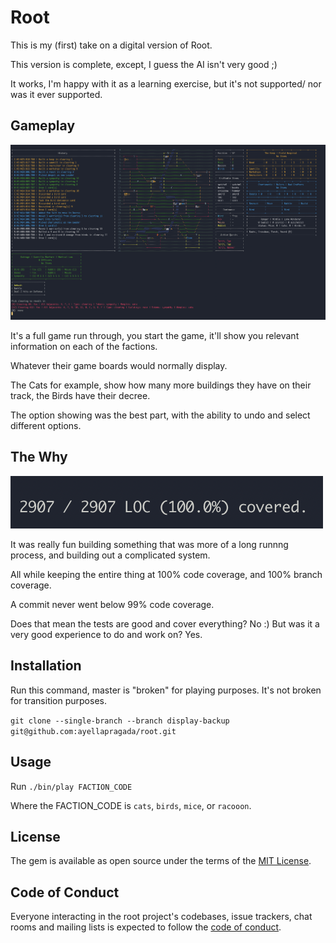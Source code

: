 # Root

This is my (first) take on a digital version of Root.

This version is complete, except, I guess the AI isn't very good ;)

It works, I'm happy with it as a learning exercise, but it's not supported/ nor was it ever supported.

## Gameplay

![Full Game Screen](./screenshots/full.png)

It's a full game run through, you start the game, it'll show you relevant information on each of the factions.

Whatever their game boards would normally display.

The Cats for example, show how many more buildings they have on their track, the Birds have their decree.

The option showing was the best part, with the ability to undo and select different options.

## The Why

![Look at that much code coverage](./screenshots/test_cov.png)

It was really fun building something that was more of a long runnng process, and building out a complicated system.

All while keeping the entire thing at 100% code coverage, and 100% branch coverage.

A commit never went below 99% code coverage.

Does that mean the tests are good and cover everything? No :) But was it a very good experience to do and work on? Yes.

## Installation

Run this command, master is "broken" for playing purposes. It's not broken for transition purposes.

`git clone --single-branch --branch display-backup git@github.com:ayellapragada/root.git`

## Usage

Run `./bin/play FACTION_CODE`

Where the FACTION_CODE is `cats`, `birds`, `mice`, or `racooon`.

## License

The gem is available as open source under the terms of the [MIT License](https://opensource.org/licenses/MIT).

## Code of Conduct

Everyone interacting in the root project's codebases, issue trackers, chat rooms and mailing lists is expected to follow the [code of conduct](https://github.com/[USERNAME]/root/blob/master/CODE_OF_CONDUCT.md).

